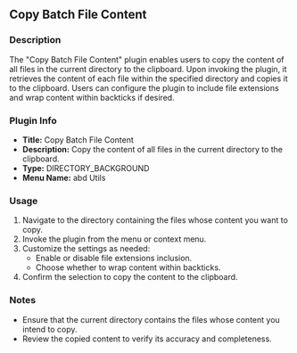 ## Copy Batch File Content

### Description
The "Copy Batch File Content" plugin enables users to copy the content of all files in the current directory to the clipboard. Upon invoking the plugin, it retrieves the content of each file within the specified directory and copies it to the clipboard. Users can configure the plugin to include file extensions and wrap content within backticks if desired.

### Plugin Info
- **Title:** Copy Batch File Content
- **Description:** Copy the content of all files in the current directory to the clipboard.
- **Type:** DIRECTORY_BACKGROUND
- **Menu Name:** abd Utils

### Usage
1. Navigate to the directory containing the files whose content you want to copy.
2. Invoke the plugin from the menu or context menu.
3. Customize the settings as needed:
   - Enable or disable file extensions inclusion.
   - Choose whether to wrap content within backticks.
4. Confirm the selection to copy the content to the clipboard.

### Notes
- Ensure that the current directory contains the files whose content you intend to copy.
- Review the copied content to verify its accuracy and completeness.